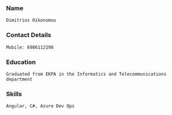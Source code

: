 ### Name
	Dimitrios Oikonomou
### Contact Details
	Mobile: 6986112198
### Education
	Graduated from EKPA in the Informatics and Telecommunications department
### Skills
	Angular, C#, Azure Dev Ops
